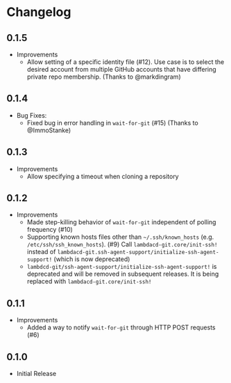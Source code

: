 # Changelog

## 0.1.5

* Improvements
  * Allow setting of a specific identity file (#12).
    Use case is to select the desired account from multiple GitHub accounts that have differing private repo membership.
    (Thanks to @markdingram)

## 0.1.4

* Bug Fixes:
  * Fixed bug in error handling in `wait-for-git` (#15)
    (Thanks to @ImmoStanke)

## 0.1.3

* Improvements
  * Allow specifying a timeout when cloning a repository

## 0.1.2

* Improvements
  * Made step-killing behavior of `wait-for-git` independent of polling frequency (#10)
  * Supporting known hosts files other than `~/.ssh/known_hosts` (e.g. `/etc/ssh/ssh_known_hosts`). (#9)
    Call `lambdacd-git.core/init-ssh!` instead of `lambdacd-git.ssh-agent-support/initialize-ssh-agent-support!` (which is now deprecated)
  * `lambdcd-git/ssh-agent-support/initialize-ssh-agent-support!` is deprecated and will be removed in subsequent releases.
    It is being replaced with `lambdacd-git.core/init-ssh!`

## 0.1.1

* Improvements
  * Added a way to notify `wait-for-git` through HTTP POST requests (#6)

## 0.1.0

* Initial Release 